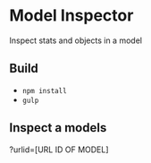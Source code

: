 # Model Inspector

Inspect stats and objects in a model

## Build

* `npm install`
* `gulp`

## Inspect a models

?urlid=[URL ID OF MODEL]
